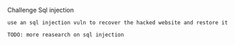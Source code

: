 Challenge Sql injection

    use an sql injection vuln to recover the hacked website and restore it

    TODO: more reasearch on sql injection
